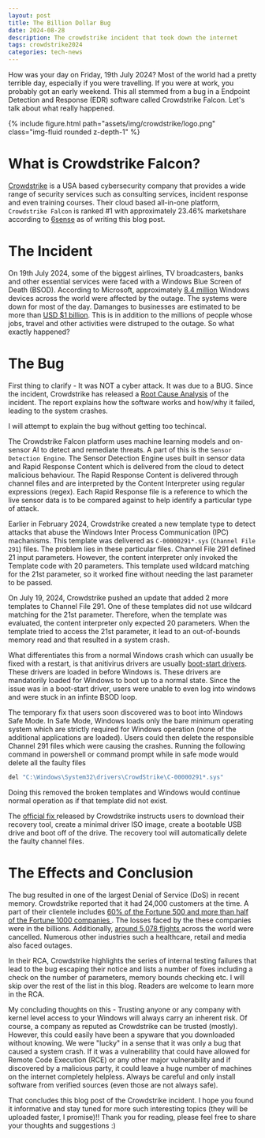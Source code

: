 ```yaml
---
layout: post
title: The Billion Dollar Bug
date: 2024-08-28 
description: The crowdstrike incident that took down the internet
tags: crowdstrike2024
categories: tech-news
---
```


How was your day on Friday, 19th July 2024? Most of the world had a pretty terrible day, especially if you were travelling. If you were at work, you probably got an early weekend. This all stemmed from a bug in a Endpoint Detection and Response (EDR) software called Crowdstrike Falcon. Let's talk about what really happened.

<div class="row mt-3">
    <div class="col-sm mt-3 mt-md-0 col-lg-12">
        {% include figure.html path="assets/img/crowdstrike/logo.png" class="img-fluid rounded z-depth-1" %}
    </div>
</div>

# What is Crowdstrike Falcon?

<a href="https://www.crowdstrike.com/en-us/">Crowdstrike</a> is a USA based cybersecurity company that provides a wide range of security services such as consulting services, incident response and even training courses. Their cloud based all-in-one platform, `Crowdstrike Falcon` is ranked #1 with approximately 23.46% marketshare according to <a href="https://6sense.com/tech/endpoint-protection/crowdstrike-market-share">6sense</a> as of writing this blog post.

# The Incident

On 19th July 2024, some of the biggest airlines, TV broadcasters, banks and other essential services were faced with a Windows Blue Screen of Death (BSOD). According to Microsoft, approximately <a href="https://www.eccouncil.org/cybersecurity-exchange/incident-handling/crowdstrike-incident/">8.4 million</a> Windows devices across the world were affected by the outage. The systems were down for most of the day. Damanges to businesses are estimated to be more than <a href="https://www.cnn.com/2024/07/21/business/crowdstrike-outage-cost/index.html"> USD $1 billion</a>. This is in addition to the millions of people whose jobs, travel and other activities were distruped to the outage. So what exactly happened?

# The Bug
First thing to clarify - It was NOT a cyber attack. It was due to a BUG. Since the incident, Crowdstrike has released a <a href="https://www.crowdstrike.com/wp-content/uploads/2024/08/Channel-File-291-Incident-Root-Cause-Analysis-08.06.2024.pdf">Root Cause Analysis</a> of the incident. The report explains how the software works and how/why it failed, leading to the system crashes.

I will attempt to explain the bug without getting too techincal.

The Crowdstrike Falcon platform uses machine learning models and on-sensor AI to detect and remediate threats. A part of this is the `Sensor Detection Engine`. The Sensor Detection Engine uses built in sensor data and Rapid Response Content which is delivered from the cloud to detect malicious behaviour. The Rapid Response Content is delivered through channel files and are interpreted by the Content Interpreter using regular expressions (regex). Each Rapid Response file is a reference to which the live sensor data is to be compared against to help identify a particular type of attack.

Earlier in February 2024, Crowdstrike created a new template type to detect attacks that abuse the Windows Inter Process Communication (IPC) machanisms. This template was delivered as `C-00000291*.sys` (`Channel File 291`) files. The problem lies in these particular files. Channel File 291 defined 21 input parameters. However, the content interpreter only invoked the Template code with 20 parameters. This template used wildcard matching for the 21st parameter, so it worked fine without needing the last parameter to be passed.

On July 19, 2024, Crowdstrike pushed an update that added 2 more templates to Channel File 291. One of these templates did not use wildcard matching for the 21st parameter. Therefore, when the template was evaluated, the content interpreter only expected 20 parameters. When the template tried to access the 21st parameter, it lead to an out-of-bounds memory read and that resulted in a system crash. 

What differentiates this from a normal Windows crash which can usually be fixed with a restart, is that anitivirus drivers are usually <a href="https://learn.microsoft.com/en-us/windows-hardware/drivers/install/installing-a-boot-start-driver">boot-start drivers</a>. These drivers are loaded in before Windows is. These drivers are mandatorily loaded for Windows to boot up to a normal state. Since the issue was in a boot-start driver, users were unable to even log into windows and were stuck in an infinte BSOD loop.

The temporary fix that users soon discovered  was to boot into Windows Safe Mode. In Safe Mode, Windows loads only the bare minimum operating system which are strictly required for Windows operation (none of the additional applications are loaded). Users could then delete the responsible Channel 291 files which were causing the crashes. Running the following command in powershell or command prompt while in safe mode would delete all the faulty files
```bash
del "C:\Windows\System32\drivers\CrowdStrike\C-00000291*.sys"
```
Doing this removed the broken templates and Windows would continue normal operation as if that template did not exist.

The <a href="https://www.crowdstrike.com/wp-content/uploads/2024/07/Building-CrowdStrike-Bootable-Recovery-Images-2.pdf">official fix </a>released by Crowdstrike instructs users to download their recovery tool, create a minimal driver ISO image, create a bootable USB drive and boot off of the drive. The recovery tool will automatically delete the faulty channel files.

# The Effects and Conclusion

The bug resulted in one of the largest Denial of Service (DoS) in recent memory. Crowdstrike reported that it had 24,000 customers at the time. A part of their clientele includes <a href="https://techcrunch.com/2024/07/19/faulty-crowdstrike-update-causes-major-global-it-outage-taking-out-banks-airlines-and-businesses-globally/">60% of the Fortune 500 and more than half of the Fortune 1000 companies </a>. The losses faced by the these companies were in the billions. Additionally, <a href="https://www.bbc.com/news/live/cnk4jdwp49et">around 5,078 flights </a>across the world were cancelled. Numerous other industries such a healthcare, retail and media also faced outages.

In their RCA, Crowdstrike highlights the series of internal testing failures that lead to the bug escaping their notice and lists a number of fixes including a check on the number of parameters, memory bounds checking etc. I will skip over the rest of the list in this blog. Readers are welcome to learn more in the RCA. 

My concluding thoughts on this - Trusting anyone or any company with kernel level access to your Windows will always carry an inherent risk. Of course, a company as reputed as Crowdstrike can be trusted (mostly). However, this could easily have been a spyware that you downloaded without knowing. We were "lucky" in a sense that it was only a bug that caused a system crash. If it was a vulnerability that could have allowed for Remote Code Execution (RCE) or any other major vulnerability and if discovered by a malicious party, it could leave a huge number of machines on the internet completely helpless. Always be careful and only install software from verified sources (even those are not always safe).

That concludes this blog post of the Crowdstrike incident. I hope you found it informative and stay tuned for more such interesting topics (they will be uploaded faster, I promise)!! Thank you for reading, please feel free to share your thoughts and suggestions :)